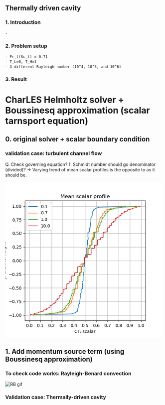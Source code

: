 ## Thermally driven cavity

### 1. Introduction
    - 


### 2. Problem setup
    - Pr_t(Sc_t) = 0.71
    - T_L=0, T_H=1
    - 3 different Rayleigh number (10^4, 10^5, and 10^6)

### 3. Result



# CharLES Helmholtz solver + Boussinesq approximation (scalar tarnsport equation)
## 0. original solver + scalar boundary condition 

### validation case: turbulent channel flow
Q. Check governing equation?
    1. Schmidt number should go denominator (divided)?
    -> Varying trend of mean scalar profiles is the opposite to as it should be.

![scalar trend](channel_flow/images/scalar_profile_mean.png)

## 1. Add momentum source term (using Boussinesq approximation)

### To check code works: Rayleigh-Benard convection
![RB gif](Rayleigh-Benard/animation.gif)

### Validation case: Thermally-driven cavity


  
